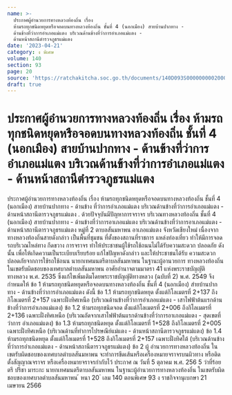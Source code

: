 ```yaml
---
name: >-
  ประกาศผู้อำนวยการทางหลวงท้องถิ่น เรื่อง
  ห้ามรถทุกชนิดหยุดหรือจอดบนทางหลวงท้องถิ่น ชั้นที่ 4 (นอกเมือง) สายบ้านปากทาง -
  ด้านข้างที่ว่าการอำเภอแม่แตง บริเวณด้านข้างที่ว่าการอำเภอแม่แตง -
  ด้านหน้าสถานีตำรวจภูธรแม่แตง
date: '2023-04-21'
category: ง พิเศษ
volume: 140
section: 93
page: 20
source: 'https://ratchakitcha.soc.go.th/documents/140D093S0000000002000.pdf'
draft: true
---
```


# ประกาศผู้อำนวยการทางหลวงท้องถิ่น เรื่อง ห้ามรถทุกชนิดหยุดหรือจอดบนทางหลวงท้องถิ่น ชั้นที่ 4 (นอกเมือง) สายบ้านปากทาง - ด้านข้างที่ว่าการอำเภอแม่แตง บริเวณด้านข้างที่ว่าการอำเภอแม่แตง - ด้านหน้าสถานีตำรวจภูธรแม่แตง

ประกาศผู้อำนวยการทางหลวงท้องถิ่น เรื่อง ห้ามรถทุกชนิดหยุดหรือจอดบนทางหลวงท้องถิ่น ชั้นที่ 4 (นอกเมือง) สายบ้านปากทาง - ด้านข้าง ที่ว่าการอำเภอแม่แตง บริเวณด้านข้างที่ว่าการอำเภอแม่แตง - ด้านหน้าสถานีตารวจภูธรแม่แตง . ด้วยปัจจุบันมีปัญหาการจราจร บริเวณทางหลวงท้องถิ่น ชั้นที่ 4 (นอกเมือง) สายบ้านปากทาง - ด้านข้างที่ว่าการอาเภอแม่แตง บริเวณด้านข้างที่ว่าการอาเภอแม่แตง - ด้านหน้าสถานีตารวจภูธรแม่แตง หมู่ที่ 2 ตาบลสันมหาพน อาเภอแม่แตง จังหวัดเชียงใหม่ เนื่องจากทางหลวงท้องถิ่นสายดังกล่าว เป็นพื้นที่ชุมชน ที่ตั้งของสถานที่ราชการ แหล่งท่องเที่ยว ทำให้มีการจอดรถบริเวณไหล่ทาง กีดขวาง การจราจร ทำให้ประชาชนผู้ใช้รถใช้ถนนไม่ได้รับความสะดวก ปลอดภัย ดังนั้น เพื่อให้เกิดความเป็นระเบียบเรียบร้อย แก้ไขปัญหาดังกล่าว และให้ประชาชนได้รับ ความสะดวก ปลอดภัยจากการใช้รถใช้ถนน นายกเทศมนตรีตาบลสันมหาพน ในฐานะผู้อานวยการ ทางหลวงท้องถิ่น ในเขตรับผิดชอบของเทศบาลตำบลสันมหาพน อาศัยอำนาจตามมาตรา 41 แห่งพระราชบัญญัติทางหลวง พ.ศ. 2535 ซึ่งแก้ไขเพิ่มเติมโดยพระราชบัญญัติทางหลวง (ฉบับที่ 2) พ.ศ. 2549 จึงกำหนดให้ ข้อ 1 ห้ามรถทุกชนิดหยุดหรือจอดบนทางหลวงท้องถิ่น ชั้นที่ 4 (นอกเมือง) สำยบ้านปากทาง - ด้านข้างที่ว่าการอำเภอแม่แตง ดังนี้ ข้อ 1.1 ห้ามรถทุกชนิดหยุด ตั้งแต่กิโลเมตรที่ 2+137 ถึงกิโลเมตรที่ 2+157 เฉพาะฝั่งทิศเหนือ (บริเวณด้านข้างที่ว่าการอำเภอแม่แตง - เสาไฟฟ้าต้นแรกด้านข้างที่ว่าการอำเภอแม่แตง) ข้อ 1.2 ห้ามรถทุกชนิดจอด ตั้งแต่กิโลเมตรที่ 2+006 ถึงกิโลเมตรที่ 2+136 เฉพาะฝั่งทิศเหนือ (บริเวณถัดจากเสาไฟฟ้าต้นแรกด้านข้างที่ว่าการอาเภอแม่แตง - สุดเขตที่ว่าการ อำเภอแม่แตง) ข้อ 1.3 ห้ามรถทุกชนิดหยุด ตั้งแต่กิโลเมตรที่ 1+528 ถึงกิโลเมตรที่ 2+005 เฉพาะฝั่งทิศเหนือ (บริเวณด้านที่ทำการไปรษณีย์แม่แตง - ด้านหน้าสถานีตารวจภูธรแม่แตง) ข้อ 1.4 ห้ามรถทุกชนิดหยุด ตั้งแต่กิโลเมตรที่ 1+528 ถึงกิโลเมตรที่ 2+157 เฉพาะฝั่งทิศใต้ (บริเวณด้านข้างที่ว่าการอำเภอแม่แตง - ด้านหน้าสถานีตารวจภูธรแม่แตง) ข้อ 2 ผู้ อำนวยการทางหลวงท้องถิ่น ในเขตรับผิดชอบของเทศบาลตำบลสันมหาพน จะทำการขีดเส้นหรือเครื่องหมายจราจรบนผิวทาง หรือติดตั้งสัญญาณจราจร หรือเครื่องหมายจราจรกำกับไว้ ประกาศ ณ วันที่ 5 ตุลาคม พ.ศ. 256 5 ว่าที่ร้อยตรี ปรีชา มาระกะ นายกเทศมนตรีตาบลสันมหาพน ในฐานะผู้อำนวยการทางหลวงท้องถิ่น ในเขตรับผิดชอบของเทศบาลตำบลสันมหาพน ้ หนา 20 ่ เลม 140 ตอนพิเศษ 93 ง ราชกิจจานุเบกษา 21 เมษายน 2566

